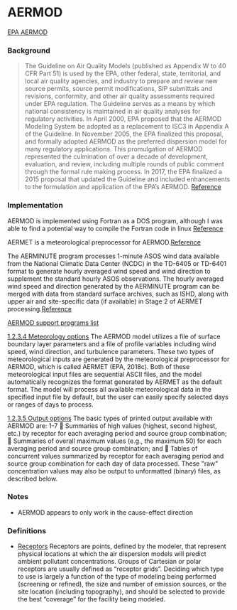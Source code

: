 # AERMOD
[EPA AERMOD](https://www.epa.gov/scram/air-quality-dispersion-modeling-preferred-and-recommended-models#aermod)

### Background
> The Guideline on Air Quality Models (published as Appendix W to 40 CFR Part 51) is used by the EPA, other federal, state, territorial, and local air quality agencies, and industry to prepare and review new source permits, source permit modifications, SIP submittals and revisions, conformity, and other air quality assessments required under EPA regulation. The Guideline serves as a means by which national consistency is maintained in air quality analyses for regulatory activities. In April 2000, EPA proposed that the AERMOD Modeling System be adopted as a replacement to ISC3 in Appendix A of the Guideline. In November 2005, the EPA finalized this proposal, and formally adopted AERMOD as the preferred dispersion model for many regulatory applications. This promulgation of AERMOD represented the culmination of over a decade of development, evaluation, and review, including multiple rounds of public comment through the formal rule making process. In 2017, the EPA finalized a 2015 proposal that updated the Guideline and included enhancements to the formulation and application of the EPA’s AERMOD. [Reference](https://www.epa.gov/scram/aermod-modeling-system-development)

### Implementation
AERMOD is implemented using Fortran as a DOS program, although I was able to find a potential way to compile the Fortran code in linux [Reference](https://www.envitrans.com/compile-and-run-aermod-on-linux-platform.php)

AERMET is a meteorological preprocessor for AERMOD.[Reference](https://www.epa.gov/scram/meteorological-processors-and-accessory-programs)

The AERMINUTE program processes 1-minute ASOS wind data available from the 
National Climatic Data Center (NCDC) in the TD-6405 or TD-6401 format to 
generate hourly averaged wind speed and wind direction to supplement the 
standard hourly ASOS observations. The hourly averaged wind speed and direction 
generated by the AERMINUTE program can be merged with data from standard surface 
archives, such as ISHD, along with upper air and site-specific data (if available) 
in Stage 2 of AERMET processing.[Reference](https://gaftp.epa.gov/Air/aqmg/SCRAM/models/met/aerminute/readme_aerminute.txt)

[AERMOD support programs list](https://www.epa.gov/scram/air-quality-dispersion-modeling-related-model-support-programs#aermap)

 [1.2.3.4 Meteorology options](https://gaftp.epa.gov/Air/aqmg/SCRAM/models/preferred/aermod/aermod_userguide.pdf)
The AERMOD model utilizes a file of surface boundary layer parameters and a file of
profile variables including wind speed, wind direction, and turbulence parameters. These two
types of meteorological inputs are generated by the meteorological preprocessor for AERMOD,
which is called AERMET (EPA, 2018c). Both of these meteorological input files are sequential
ASCII files, and the model automatically recognizes the format generated by AERMET as the
default format. The model will process all available meteorological data in the specified input
file by default, but the user can easily specify selected days or ranges of days to process.

[1.2.3.5 Output options](https://gaftp.epa.gov/Air/aqmg/SCRAM/models/preferred/aermod/aermod_userguide.pdf)
The basic types of printed output available with AERMOD are: 
1-7
 Summaries of high values (highest, second highest, etc.) by receptor for each
averaging period and source group combination;
 Summaries of overall maximum values (e.g., the maximum 50) for each averaging
period and source group combination; and
 Tables of concurrent values summarized by receptor for each averaging period and
source group combination for each day of data processed. These "raw"
concentration values may also be output to unformatted (binary) files, as described
below. 

### Notes
- AERMOD appears to only work in the cause-effect direction

### Definitions
- [Receptors](https://files.nc.gov/ncdeq/Air%20Quality/permits/mets/Guidance.pdf) Receptors are points, defined by the modeler, that represent physical locations at which
the air dispersion models will predict ambient pollutant concentrations. Groups of Cartesian or
polar receptors are usually defined as “receptor grids”. Deciding which type to use is largely a
function of the type of modeling being performed (screening or refined), the size and number of
emission sources, or the site location (including topography), and should be selected to provide
the best “coverage” for the facility being modeled.
